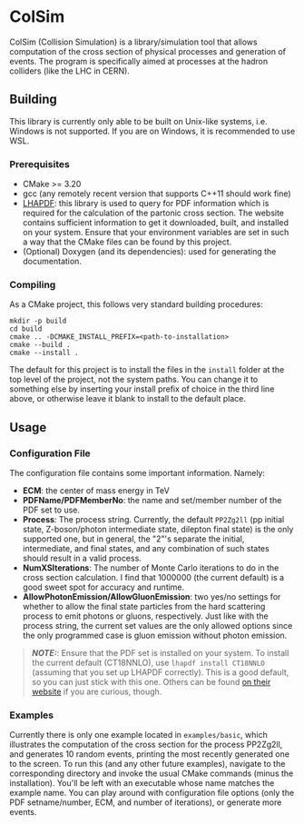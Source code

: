 # ColSim

ColSim (Collision Simulation) is a library/simulation tool that allows computation of the cross section of physical processes and generation of events. The program is specifically aimed at processes at the hadron colliders (like the LHC in CERN).


## Building

This library is currently only able to be built on Unix-like systems, i.e. Windows is not supported. If you are on Windows, it is recommended to use WSL.


### Prerequisites

  - CMake >= 3.20
  - gcc (any remotely recent version that supports C++11 should work fine)
  - [LHAPDF](https://www.lhapdf.org/): this library is used to query for PDF information which is required for the calculation of the partonic cross section. The website contains sufficient information to get it downloaded, built, and installed on your system. Ensure that your environment variables are set in such a way that the CMake files can be found by this project.
  - (Optional) Doxygen (and its dependencies): used for generating the documentation.
  
  
  
### Compiling

As a CMake project, this follows very standard building procedures:

```
mkdir -p build
cd build
cmake .. -DCMAKE_INSTALL_PREFIX=<path-to-installation>
cmake --build .
cmake --install .
```

The default for this project is to install the files in the `install` folder at the top level of the project, not the system paths. You can change it to something else by inserting your install prefix of choice in the third line above, or otherwise leave it blank to install to the default place.


## Usage

### Configuration File

The configuration file contains some important information. Namely:

- **ECM**: the center of mass energy in TeV
- **PDFName/PDFMemberNo**: the name and set/member number of the PDF set to use.
- **Process**: The process string. Currently, the default `PP2Zg2ll` (pp initial state, Z-boson/photon intermediate state, dilepton final state) is the only supported one, but in general, the "2"'s separate the initial, intermediate, and final states, and any combination of such states should result in a valid process.
- **NumXSIterations**: The number of Monte Carlo iterations to do in the cross section calculation. I find that 1000000 (the current default) is a good sweet spot for accuracy and runtime.
- **AllowPhotonEmission/AllowGluonEmission**: two yes/no settings for whether to allow the final state particles from the hard scattering process to emit photons or gluons, respectively. Just like with the process string, the current set values are the only allowed options since the only programmed case is gluon emission without photon emission.

> **_NOTE:_**: Ensure that the PDF set is installed on your system. To install the current default (CT18NNLO), use `lhapdf install CT18NNLO` (assuming that you set up LHAPDF correctly). This is a good default, so you can just stick with this one. Others can be found [on their website](https://www.lhapdf.org/pdfsets.html) if you are curious, though.



### Examples

Currently there is only one example located in `examples/basic`, which illustrates the computation of the cross section for the process PP2Zg2ll, and generates 10 random events, printing the most recently generated one to the screen. To run this (and any other future examples), navigate to the corresponding directory and invoke the usual CMake commands (minus the installation). You'll be left with an executable whose name matches the example name. You can play around with configuration file options (only the PDF setname/number, ECM, and number of iterations), or generate more events.
